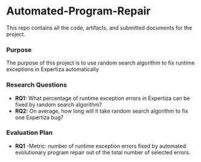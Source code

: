 # Automated-Program-Repair
This repo contains all the code, artifacts, and submitted documents for the project.

### Purpose
The purpose of this project is to use random search algorithm to fix runtime exceptions in Expertiza automatically

### Research Questions
 - **RQ1:** What percentage of runtime exception errors in Expertiza can be fixed by random search algorithm?
 - **RQ2:** On average, how long will it take random search algorithm to fix one Expertiza bug?
 
### Evaluation Plan
 - **RQ1**
  -Metric: number of  runtime exception errors fixed by automated evolutionary program repair out of the total number of selected errors.
